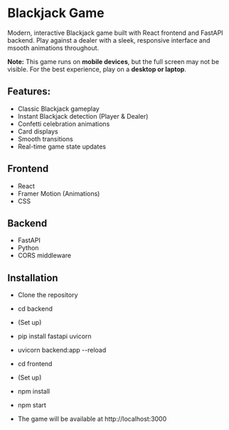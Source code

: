 # Blackjack Game
Modern, interactive Blackjack game built with React frontend and FastAPI backend. Play against a dealer with a sleek, responsive interface and msooth animations throughout.

**Note:** This game runs on **mobile devices**, but the full screen may not be visible. For the best experience, play on a **desktop or laptop**.

## Features: 
 - Classic Blackjack gameplay
 - Instant Blackjack detection (Player & Dealer)
 - Confetti celebration animations
 - Card displays
 - Smooth transitions
 - Real-time game state updates

## Frontend
- React
- Framer Motion (Animations)
- CSS

## Backend
- FastAPI
- Python
- CORS middleware

## Installation
- Clone the repository
- cd backend
- (Set up)
- pip install fastapi uvicorn
- uvicorn backend:app --reload
- cd frontend
- (Set up)
- npm install
- npm start

- The game will be available at http://localhost:3000
